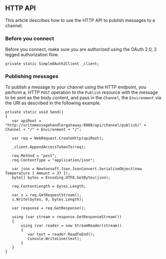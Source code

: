 ## HTTP API

This article describes how to use the HTTP API to publish messages to a channel.

### Before you connect

Before you connect, make sure you are authorized using the OAuth 2.0, 2 legged authorization flow.

	private static SimpleOAuth2Client _client;


### Publishing messages

To publish a message to your channel using the HTTP endpoint, you perform a, HTTP `POST` operation to the `Publish` resource with the message to be sent as the body content, and pass in the `Channel`, the `Environment` via the URI as described in the following example.


	private static void Send()
    {
       var apiRoot = "http://uritomessagehandlergateway:8080/api/channel/publish/" + Channel + "/" + Environment + "/";

       var req = WebRequest.CreateHttp(apiRoot);

       _client.AppendAccessTokenTo(req);

       req.Method = "post";
       req.ContentType = "application/json";

       var json = Newtonsoft.Json.JsonConvert.SerializeObject(new Temperature { Amount = 37 });
       byte[] bytes = Encoding.UTF8.GetBytes(json);

       req.ContentLength = bytes.Length;

       var s = req.GetRequestStream();
       s.Write(bytes, 0, bytes.Length);

       var response = req.GetResponse();

       using (var stream = response.GetResponseStream())
       {
           using (var reader = new StreamReader(stream))
           {
              var text = reader.ReadToEnd();
              Console.WriteLine(text);
           }
       }
    }